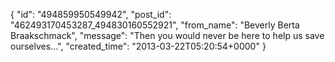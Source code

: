  {
   "id": "494859950549942",
   "post_id": "462493170453287_494830160552921",
   "from_name": "Beverly Berta Braakschmack",
   "message": "Then you would never be here to help us save ourselves...",
   "created_time": "2013-03-22T05:20:54+0000"
 }
